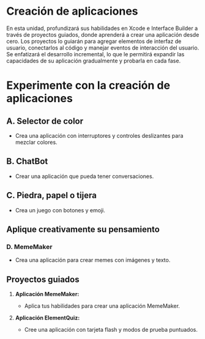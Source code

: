 # Creación de aplicaciones

En esta unidad, profundizará sus habilidades en Xcode e Interface Builder a través de proyectos guiados, donde aprenderá a crear una aplicación desde cero. Los proyectos lo guiarán para agregar elementos de interfaz de usuario, conectarlos al código y manejar eventos de interacción del usuario. Se enfatizará el desarrollo incremental, lo que le permitirá expandir las capacidades de su aplicación gradualmente y probarla en cada fase.

# Experimente con la creación de aplicaciones

## A. Selector de color
- Crea una aplicación con interruptores y controles deslizantes para mezclar colores.

## B. ChatBot
- Crear una aplicación que pueda tener conversaciones.

## C. Piedra, papel o tijera
- Crea un juego con botones y emoji.

## Aplique creativamente su pensamiento
### D. MemeMaker
- Crea una aplicación para crear memes con imágenes y texto.

## Proyectos guiados
1. **Aplicación MemeMaker:**
    - Aplica tus habilidades para crear una aplicación MemeMaker.


2. **Aplicación ElementQuiz:**
    - Cree una aplicación con tarjeta flash y modos de prueba puntuados.
